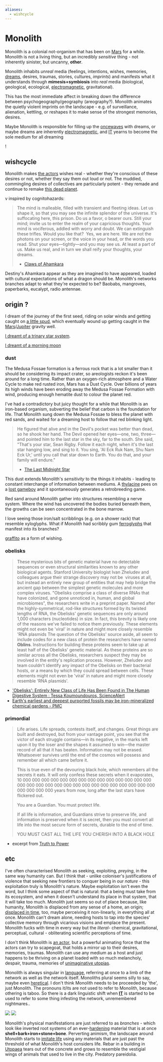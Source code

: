 ```yaml
---
aliases:
  - wishcycle
---
```

# Monolith
Monolith is a colonial not-organism that has been on [Mars](Mars.md) for a while. Monolith is not a living thing, but an incredibly *sensitive* thing - not inherently sinister, but uncanny, **other**. 

Monolith inhabits *unreal* media (feelings, intentions, wishes, memories, [dreams](dream.md), desires, traumas, stories, cultures, *imprints*) and manifests what it understands through **mimesis+symbiosis** into *real* media (biological, geological, ecological, [electromagnetic](radio.md), gravitational).

This has the most immediate affect in breaking down the difference between psychogeography/geography (areography?). Monolith animates the quietly violent imprints on the landscape - e.g. of surveillance, alienation, kettling, or reshapes it to make sense of the strongest memories, desires.

Maybe Monolith is responsible for filling up the [oncewaves](oncewaves.md) with dreams, or maybe dreams are inherently [electromagnetic](radio.md), and [IT](CARRION.md) yearns to become the sole medium for all dreaming

!

## wishcycle

Monolith makes [the actors](cast.md) wishes real - whether they're conscious of these desires or not, whether they say them out loud or not. The muddied, commingling desires of collectives are particularly potent - they remade and continue to remake [this dead planet](Mars.md). 

v inspired by cognitohazards:
> The mind is malleable, filled with transient and fleeting ideas. Let us shape it, so that you may see the infinite splendor of the universe.
> It's suffocating here, this prison. Do us a favor, o bearer ours. Still your mind; invite us to enter the realm of your capricious thoughts. Your mind is vociferous, addled with worry and doubt. We can extinguish these trifles. Would you like that? 
> Yes, we are here. We are not the photons on your screen, or the voice in your head, or the words you read. Shut your eyes—tightly—and you may see us. At least a part of us. Make us real, and in turn we shall reify your thoughts, your dreams.
> - [Claws of Ahamkara](https://www.ishtar-collective.net/entries/claws-of-ahamkara#ahamkara)

Destiny's Ahamkara appear as they are imagined to have appeared, loaded with cultural expectations of what a dragon should be. Monolith's networks branches adapt to what they're expected to be? Baobabs, mangroves, paperbarks, eucalypt, radio antennae.


## origin ?

I dream of the journey of the first seed, riding on solar winds and getting caught on [a little spud](Phobos.md), which eventually wound up getting caught in the [Mars](Mars.md)/[Jupiter](saturnalia.md) gravity well.

[I dreamt of a trinary star system](asterasteraster.md).

[I dreamt of a morning moon](Deimos.md)

### dust

The Medusa Fossae formation is a ferrous rock that is a lot smaller than it should be considering its impact crater, so areologists reckon it's been around for a long time. Rather than an oxygen-rich atmosphere and a Water Cycle to make red rusted iron, Mars has a Dust Cycle. Over billions of years its high winds have been eroding away the Medusa Fossae Formation with wind, producing enough hematite dust to colour the planet red.

I've had a contradictory but juicy thought for a while that Monolith is an iron-based organism, subverting the belief that carbon is the foundation for life. That Monolith sung down the Medusa Fossae to bless the planet with red sands, and waited for a dreaming host to follow that red blinking light.

> He figured that alive and in the Devil's pocket was better than dead, so he shook her hand. The Devil opened her eyes—one, two, three—and pointed him to the last star in the sky, far to the south. She said, "That's your star, Sean Rigby. Follow it each night, when it's the last star hanging low, and sing to it. You sing, 'Al Eck Ruk Nam, Shu Nam Eck Ur,' until you call that star down to Earth. You do that, and your family will endure." 
> - [The Last Midnight Star](https://www.ishtar-collective.net/entries/fundament-shell)

This dust extends Monolith's *sensitivity* to the things it inhabits - leading to constant interchange of information between mediums. A [thylacine](dogs.md) pees on a [lost  gameboy](hermit.md) and it spontaneously generates a retrobreeding game.

Red sand around Monolith gather into structures resembling a nerve system. Where the wind has uncovered the bodies buried beneath them, the growths can be seen concentrated in the bone marrow.

I love seeing those iron/salt scribblings (e.g. on a shower rack) that resemble xyloglyphs. What if Monolith had scribbly gum [ferroglyphs](ferrodoxy.md) that manifest into its branches? 

[graffito](graff.md) as a form of wishing. 

### obelisks
> These mysterious bits of genetic material have no detectable sequences or even structural similarities known to any other biological agents. 
> Stanford University biologist Ivan Zheludev and colleagues argue their strange discovery may not be  viruses at all, but instead an entirely new group of entities that may help bridge the ancient gap between the simplest genetic molecules and more complex viruses.
> "Obelisks comprise a class of diverse RNAs that have colonized, and gone unnoticed in, human, and global microbiomes", the researchers write in a preprint paper.
> Named after the highly-symmetrical, rod-like structures formed by its twisted lengths of RNA, the Obelisks' genetic sequences are only around 1,000 characters (nucleotides) in size. In fact, this brevity is likely one of the reasons we've failed to notice them previously.
> These elements might not even be 'viral' in nature and might more closely resemble 'RNA plasmids
> The question of the Obelisks' source aside, all seem to include codes for a new class of protein the researchers have named **Oblins**.
> Instructions for building these proteins seem to take up at least half of the Obelisks' genetic material. As these proteins are so similar across all the Obelisks, researchers suspect they may be involved in the entity's replication process.
> However, Zheludev and team couldn't identify any impact of the Obelisks on their bacterial hosts, or a means by which they could spread between cells.
> These elements might not even be 'viral' in nature and might more closely resemble 'RNA plasmids'.

- ['Obelisks': Entirely New Class of Life Has Been Found in The Human Digestive System : Tessa Koumoundouros, ScienceAlert](https://www.sciencealert.com/obelisks-entirely-new-class-of-life-has-been-found-in-the-human-digestive-system)
- [Earth's earliest and deepest purported fossils may be iron-mineralized chemical gardens - PMC](https://pmc.ncbi.nlm.nih.gov/articles/PMC6939263/)

### primordial
> Life arises. Life spreads, contests itself, and changes. Great things are built and destroyed, but from your vantage point, you see that the victor of each struggle contains—in its negative, in the marks left upon it by the loser and the shapes it assumed to win—the master record of all that it has beaten. Information may not be erased. Whatsoever survives until the end of the cosmos will possess and remember all which came before it.
> 
> This is true even of the devouring black hole, which remembers all the secrets it eats. It will only confess these secrets when it evaporates, 10 000 000 000 000 000 000 000 000 000 000 000 000 000 000 000 000 000 000 000 000 000 000 000 000 000 000 000 000 000 000 000 000 000 years from now, long after the last stars have flickered out.
> 
> 
> You are a Guardian. You must protect life.
> 
> If all life is information, and Guardians strive to preserve life, and information is preserved when it is secret, then you must convert all life into the most secure form of secrets, durable to the end of time.
> 
> YOU MUST CAST ALL THE LIFE YOU CHERISH INTO A BLACK HOLE

- excerpt from [Truth to Power](https://www.ishtar-collective.net/entries/you-must)



## etc
I've often characterised Monolith as seeking, exploiting, *preying*, in the same way humanity can. But I think that - unlike coloniser's justifications of violence that seeking new frontiers to conquer being in our *nature* - this exploitation truly is Monolith's nature. Maybe exploitation isn't even the word, but I think some aspect of that is natural: that a being must take from its ecosystem, and when it doesn't understand its place in that system, that it will take too much. Monolith just seems so out of place because, like humanity, Monolith is displaced from any sense of a home, an origin; [displaced in time](time.md), too, maybe perceiving it non-linearly, in everything all at once. Monolith can't dream alone, needing hosts to tap into the species' collective memory through vicarious visions and emplace the present. Monolith fucks with time in every way but the *literal*- chemical, gravitational, perceptual, cultural - obliterating scientific perceptions of time.

I don't think Monolith is [an actor](cast.md), but a powerful animating force that the actors can try to scapegoat, that holds a mirror up to their desires, memories, traumas. Monolith can use any medium as a host and just happens to be thriving on a planet loaded with so much melancholy, despair, trauma, memories of [unimaginative utopias](Utopia-Planitia.md). 

Monolith is always singular in [language](language.md), referring at once to a limb of the network as well as the network itself. Monoliths plural seems silly to say, maybe even [heretical](ferrodoxy.md). I don't think Monolith needs to be proceeded by 'the', just Monolith. The pronouns it/its are not used to refer to Monolith, because othering is taboo. So there is a dark linguistic shift when **[IT](CARRION.md)** is started to be used to refer to some thing infesting the network, unremembered nightmares..

![](img/rust.png)
![](img/sea-lilies.png)

Monolith's physical manifestations are just referred to as *branches* - which look like inverted root systems of an ever-[hardening](hardening.md) material that is at once **shell+bark+iron+stone+bone**. Perverting animism, the landscape around Monolith starts to [imitate life](eidolon.md) using any materials that are just past the threshold of what Monolith's host considers life. Rebar in a building in [Utopaea](Utopia-Planitia.md) tears out of the concrete and grows to resemble the vestigial wings of animals that used to live in the city. Predatory pareidolia.